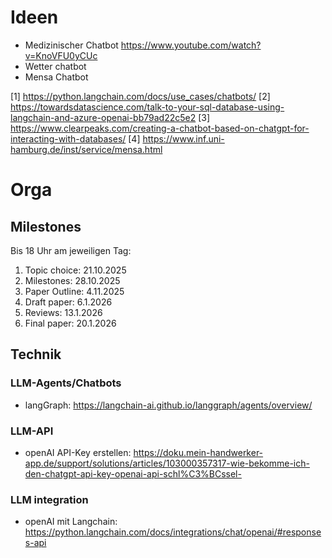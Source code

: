 # Ideen
- Medizinischer Chatbot https://www.youtube.com/watch?v=KnoVFU0yCUc
- Wetter chatbot
- Mensa Chatbot

[1] https://python.langchain.com/docs/use_cases/chatbots/
[2] https://towardsdatascience.com/talk-to-your-sql-database-using-langchain-and-azure-openai-bb79ad22c5e2
[3] https://www.clearpeaks.com/creating-a-chatbot-based-on-chatgpt-for-interacting-with-databases/
[4] https://www.inf.uni-hamburg.de/inst/service/mensa.html




# Orga
## Milestones
Bis 18 Uhr am jeweiligen Tag: 
1. Topic choice: 21.10.2025
2. Milestones: 28.10.2025
3. Paper Outline: 4.11.2025
4. Draft paper: 6.1.2026
5. Reviews: 13.1.2026
6. Final paper: 20.1.2026


## Technik
### LLM-Agents/Chatbots
- langGraph: https://langchain-ai.github.io/langgraph/agents/overview/

### LLM-API
- openAI API-Key erstellen: https://doku.mein-handwerker-app.de/support/solutions/articles/103000357317-wie-bekomme-ich-den-chatgpt-api-key-openai-api-schl%C3%BCssel-

### LLM integration
- openAI mit Langchain: https://python.langchain.com/docs/integrations/chat/openai/#responses-api
